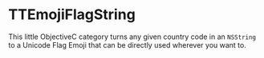 # TTEmojiFlagString
This little ObjectiveC category turns any given country code in an `NSString` to a Unicode Flag Emoji that can be directly used wherever you want to.
